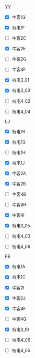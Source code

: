 YY

- [x] 牛客1G
- [x] 杭电1F
- [ ] 牛客2C
- [x] 牛客2E
- [ ] 牛客2G
- [ ] 牛客4F
- [x] 杭电3_01
- [x] 杭电3_03
- [ ] 杭电4_02
- [ ] 杭电4_04





LJ

- [x] 杭电1B
- [x] 杭电1G
- [ ] 杭电1H
- [x] 杭电1J
- [x] 牛客2A
- [x] 牛客2B
- [ ] 牛客4B
- [ ] 牛客4H
- [x] 牛客4I
- [x] 杭电3_05
- [ ] 杭电4_03
- [ ] 杭电4_09





FB
- [x] 杭电1A
- [x] 杭电1C
- [x] 牛客2I
- [x] 牛客2J
- [x] 牛客4E
- [ ] 牛客4G
- [x] 杭电3_10
- [ ] 杭电4_06
- [ ] 杭电4_05

